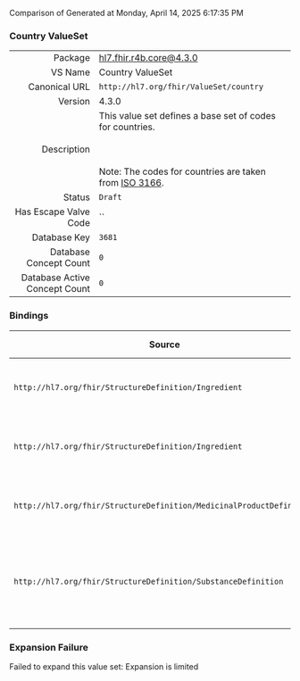 Comparison of 
Generated at Monday, April 14, 2025 6:17:35 PM

### Country ValueSet

|      |     |
| ---: | --- |
| Package | hl7.fhir.r4b.core@4.3.0 |
| VS Name | Country ValueSet |
| Canonical URL | `http://hl7.org/fhir/ValueSet/country` |
| Version | 4.3.0 |
| Description | This value set defines a base set of codes for countries.   <br/><br/>   <br/><br/>   Note: The codes for countries are taken from    [ISO 3166](https://www.iso.org/iso-3166-country-codes.html). |
| Status | `Draft` |
| Has Escape Valve Code | `` |
| Database Key | `3681` |
| Database Concept Count | `0` |
| Database Active Concept Count | `0` |
### Bindings

| Source | Element | Binding | Strength | Element Short |
| ------ | ------- | ------- | -------- | ------------- |
| `http://hl7.org/fhir/StructureDefinition/Ingredient` | `Ingredient.substance.strength.country` | `http://hl7.org/fhir/ValueSet/country` | `Example` | Where the strength range applies |
| `http://hl7.org/fhir/StructureDefinition/Ingredient` | `Ingredient.substance.strength.referenceStrength.country` | `http://hl7.org/fhir/ValueSet/country` | `Example` | Where the strength range applies |
| `http://hl7.org/fhir/StructureDefinition/MedicinalProductDefinition` | `MedicinalProductDefinition.name.countryLanguage.country` | `http://hl7.org/fhir/ValueSet/country` | `Example` | Country code for where this name applies |
| `http://hl7.org/fhir/StructureDefinition/SubstanceDefinition` | `SubstanceDefinition.sourceMaterial.countryOfOrigin` | `http://hl7.org/fhir/ValueSet/country\|4.3.0` | `Required` | The country or countries where the material is harvested |

### Expansion Failure

Failed to expand this value set: Expansion is limited
